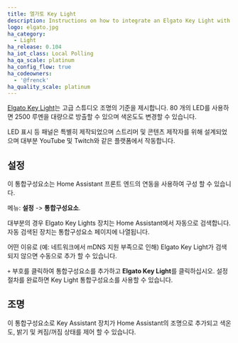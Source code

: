 ```yaml
---
title: 엘가토 Key Light
description: Instructions on how to integrate an Elgato Key Light with Home Assistant.
logo: elgato.jpg
ha_category:
  - Light
ha_release: 0.104
ha_iot_class: Local Polling
ha_qa_scale: platinum
ha_config_flow: true
ha_codeowners:
  - '@frenck'
ha_quality_scale: platinum
---
```


[Elgato Key Light](https://www.elgato.com/en/gaming/key-light)는 고급 스튜디오 조명의 기준을 제시합니다. 80 개의 LED를 사용하면 2500 루멘을 대량으로 방출할 수 있으며 색온도도 변경할 수 있습니다.

LED 표시 등 패널은 특별히 제작되었으며 스트리머 및 콘텐츠 제작자를 위해 설계되었으며 대부분 YouTube 및 Twitch와 같은 플랫폼에서 작동합니다.

## 설정

이 통합구성요소는 Home Assistant 프론트 엔드의 연동을 사용하여 구성 할 수 있습니다.

메뉴: **설정** -> **통합구성요소**.

대부분의 경우 Elgato Key Lights 장치는 Home Assistant에서 자동으로 검색합니다. 자동 검색된 장치는 통합구성요소 페이지에 나열됩니다.

어떤 이유로 (예: 네트워크에서 mDNS 지원 부족으로 인해) Elgato Key Light가 검색되지 않으면 수동으로 추가 할 수 있습니다.

`+` 부호를 클릭하여 통합구성요소를 추가하고 **Elgato Key Light**를 클릭하십시오. 설정 절차를 완료하면 Key Light 통합구성요소를 사용할 수 있습니다.

## 조명

이 통합구성요소로 Key Assistant 장치가 Home Assistant의 조명으로 추가되고 색온도, 밝기 및 켜짐/꺼짐 상태를 제어 할 수 있습니다.